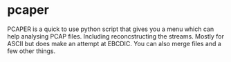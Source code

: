 # pcaper
PCAPER is a quick to use python script that gives you a menu which can help analysing PCAP files. Including reconcstructing the streams. Mostly for ASCII but does make an attempt at EBCDIC.  You can also merge files and a few other things.

